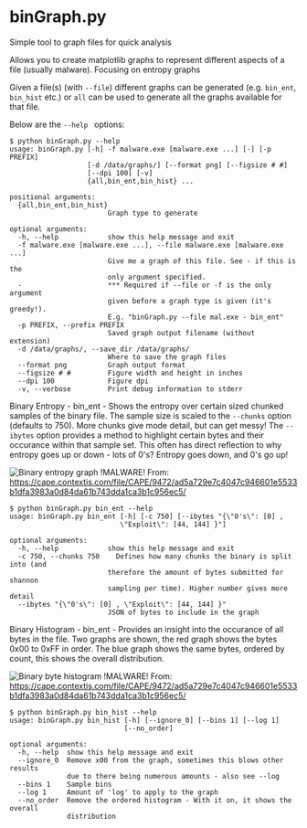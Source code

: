 # binGraph.py
Simple tool to graph files for quick analysis

Allows you to create matplotlib graphs to represent different aspects of a file (usually malware). Focusing on entropy graphs

Given a file(s) (with ```--file```) different graphs can be generated (e.g. ```bin_ent```, ```bin_hist``` etc.) or ```all``` can be used to generate all the graphs available for that file.

Below are the ```--help ``` options:

```
$ python binGraph.py --help
usage: binGraph.py [-h] -f malware.exe [malware.exe ...] [-] [-p PREFIX]
                   [-d /data/graphs/] [--format png] [--figsize # #]
                   [--dpi 100] [-v]
                   {all,bin_ent,bin_hist} ...

positional arguments:
  {all,bin_ent,bin_hist}
                        Graph type to generate

optional arguments:
  -h, --help            show this help message and exit
  -f malware.exe [malware.exe ...], --file malware.exe [malware.exe ...]
                        Give me a graph of this file. See - if this is the
                        only argument specified.
  -                     *** Required if --file or -f is the only argument
                        given before a graph type is given (it's greedy!).
                        E.g. "binGraph.py --file mal.exe - bin_ent"
  -p PREFIX, --prefix PREFIX
                        Saved graph output filename (without extension)
  -d /data/graphs/, --save_dir /data/graphs/
                        Where to save the graph files
  --format png          Graph output format
  --figsize # #         Figure width and height in inches
  --dpi 100             Figure dpi
  -v, --verbose         Print debug information to stderr
```

Binary Entropy - bin_ent - Shows the entropy over certain sized chunked samples of the binary file. The sample size is scaled to the ```--chunks``` option (defaults to 750). More chunks give mode detail, but can get messy! The ```--ibytes``` option provides a method to highlight certain bytes and their occurance within that sample set. This often has direct reflection to why entropy goes up or down - lots of 0's? Entropy goes down, and 0's go up!

![Binary entropy graph](https://github.com/geekscrapy/binGraph/blob/public/example-bin_ent.png "Binary entropy graph - from PE executable")
!MALWARE! From: https://cape.contextis.com/file/CAPE/9472/ad5a729e7c4047c946601e5533b1dfa3983a0d84da61b743dda1ca3b1c956ec5/
```
$ python binGraph.py bin_ent --help
usage: binGraph.py bin_ent [-h] [-c 750] [--ibytes "{\"0's\": [0] ,
                           \"Exploit\": [44, 144] }"]

optional arguments:
  -h, --help            show this help message and exit
  -c 750, --chunks 750    Defines how many chunks the binary is split into (and
                        therefore the amount of bytes submitted for shannon
                        sampling per time). Higher number gives more detail
  --ibytes "{\"0's\": [0] , \"Exploit\": [44, 144] }"
                        JSON of bytes to include in the graph
```

Binary Histogram - bin_ent - Provides an insight into the occurance of all bytes in the file. Two graphs are shown, the red graph shows the bytes 0x00 to 0xFF in order. The blue graph shows the same bytes, ordered by count, this shows the overall distribution.

![Binary byte histogram](https://github.com/geekscrapy/binGraph/blob/public/example-bin_hist.png "Binary byte histogram")
!MALWARE! From: https://cape.contextis.com/file/CAPE/9472/ad5a729e7c4047c946601e5533b1dfa3983a0d84da61b743dda1ca3b1c956ec5/
```
$ python binGraph.py bin_hist --help
usage: binGraph.py bin_hist [-h] [--ignore_0] [--bins 1] [--log 1]
                            [--no_order]

optional arguments:
  -h, --help  show this help message and exit
  --ignore_0  Remove x00 from the graph, sometimes this blows other results
              due to there being numerous amounts - also see --log
  --bins 1    Sample bins
  --log 1     Amount of 'log' to apply to the graph
  --no_order  Remove the ordered histogram - With it on, it shows the overall
              distribution
```
